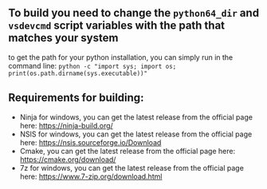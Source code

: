 ## To build you need to change the `python64_dir` and `vsdevcmd` script variables with the path that matches your system

to get the path for your python installation, you can simply run in the command line: `python -c "import sys; import os; print(os.path.dirname(sys.executable))"`

## Requirements for building:
  * Ninja for windows, you can get the latest release from the official page here: https://ninja-build.org/
  * NSIS for windows, you can get the latest release from the official page here: https://nsis.sourceforge.io/Download
  * Cmake, you can get the latest release from the official page here: https://cmake.org/download/
  * 7z for windows, you can get the latest release from the official page here: https://www.7-zip.org/download.html
